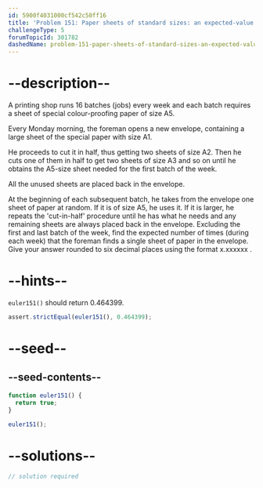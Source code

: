 ```yaml
---
id: 5900f4031000cf542c50ff16
title: 'Problem 151: Paper sheets of standard sizes: an expected-value problem'
challengeType: 5
forumTopicId: 301782
dashedName: problem-151-paper-sheets-of-standard-sizes-an-expected-value-problem
---
```


# --description--

A printing shop runs 16 batches (jobs) every week and each batch requires a sheet of special colour-proofing paper of size A5.

Every Monday morning, the foreman opens a new envelope, containing a large sheet of the special paper with size A1.

He proceeds to cut it in half, thus getting two sheets of size A2. Then he cuts one of them in half to get two sheets of size A3 and so on until he obtains the A5-size sheet needed for the first batch of the week.

All the unused sheets are placed back in the envelope.

At the beginning of each subsequent batch, he takes from the envelope one sheet of paper at random. If it is of size A5, he uses it. If it is larger, he repeats the 'cut-in-half' procedure until he has what he needs and any remaining sheets are always placed back in the envelope. Excluding the first and last batch of the week, find the expected number of times (during each week) that the foreman finds a single sheet of paper in the envelope. Give your answer rounded to six decimal places using the format x.xxxxxx .

# --hints--

`euler151()` should return 0.464399.

```js
assert.strictEqual(euler151(), 0.464399);
```

# --seed--

## --seed-contents--

```js
function euler151() {
  return true;
}

euler151();
```

# --solutions--

```js
// solution required
```
